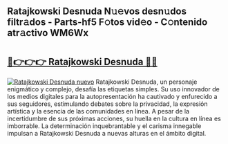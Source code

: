 ## Ratajkowski Desnuda N𝚞𝚎vos desn𝚞dos filtr𝚊dos - Parts-hf5 F𝚘tos vid𝚎o - C𝚘ntenido atr𝚊ctivo WM6Wx

# <h2><a href="http://mb6hd5.tromn.icu/?c=Ratajkowski+Desnuda">🔗👉👉👉 Ratajkowski Desnuda 🔗🔗</a></h2>

[![Ratajkowski Desnuda nuevo](https://i.imgur.com/pEAQMta.gif)](http://mb6hd5.tromn.icu/?c=Ratajkowski+Desnuda)
Ratajkowski Desnuda, un personaje enigmático y complejo, desafía las etiquetas simples. Su uso innovador de los medios digitales para la autopresentación ha cautivado y enfurecido a sus seguidores, estimulando debates sobre la privacidad, la expresión artística y la esencia de las comunidades en línea. A pesar de la incertidumbre de sus próximas acciones, su huella en la cultura en línea es imborrable. La determinación inquebrantable y el carisma innegable impulsan a Ratajkowski Desnuda a nuevas alturas en el ámbito digital.
